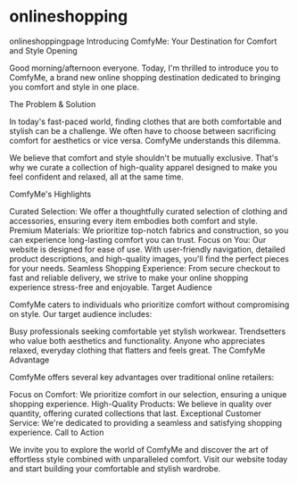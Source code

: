 # onlineshopping
onlineshoppingpage
Introducing ComfyMe: Your Destination for Comfort and Style
Opening

Good morning/afternoon everyone. Today, I'm thrilled to introduce you to ComfyMe, a brand new online shopping destination dedicated to bringing you comfort and style in one place.

The Problem & Solution

In today's fast-paced world, finding clothes that are both comfortable and stylish can be a challenge. We often have to choose between sacrificing comfort for aesthetics or vice versa. ComfyMe understands this dilemma.

We believe that comfort and style shouldn't be mutually exclusive. That's why we curate a collection of high-quality apparel designed to make you feel confident and relaxed, all at the same time.

ComfyMe's Highlights

Curated Selection: We offer a thoughtfully curated selection of clothing and accessories, ensuring every item embodies both comfort and style.
Premium Materials: We prioritize top-notch fabrics and construction, so you can experience long-lasting comfort you can trust.
Focus on You: Our website is designed for ease of use. With user-friendly navigation, detailed product descriptions, and high-quality images, you'll find the perfect pieces for your needs.
Seamless Shopping Experience: From secure checkout to fast and reliable delivery, we strive to make your online shopping experience stress-free and enjoyable.
Target Audience

ComfyMe caters to individuals who prioritize comfort without compromising on style. Our target audience includes:

Busy professionals seeking comfortable yet stylish workwear.
Trendsetters who value both aesthetics and functionality.
Anyone who appreciates relaxed, everyday clothing that flatters and feels great.
The ComfyMe Advantage

ComfyMe offers several key advantages over traditional online retailers:

Focus on Comfort: We prioritize comfort in our selection, ensuring a unique shopping experience.
High-Quality Products: We believe in quality over quantity, offering curated collections that last.
Exceptional Customer Service: We're dedicated to providing a seamless and satisfying shopping experience.
Call to Action

We invite you to explore the world of ComfyMe and discover the art of effortless style combined with unparalleled comfort. Visit our website today and start building your comfortable and stylish wardrobe.
